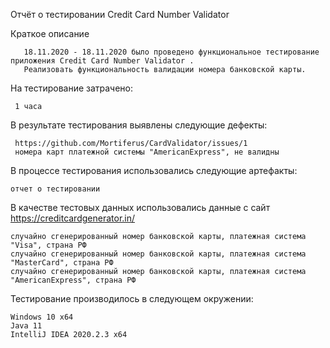  Отчёт о тестировании Credit Card Number Validator

Краткое описание

       18.11.2020 - 18.11.2020 было проведено функциональное тестирование приложения Credit Card Number Validator .
       Реализовать функциональность валидации номера банковской карты.

На тестирование затрачено: 
     
     1 часа

В результате тестирования выявлены следующие дефекты:

     https://github.com/Mortiferus/CardValidator/issues/1
     номера карт платежной системы "AmericanExpress", не валидны

В процессе тестирования использовались следующие артефакты:

    отчет о тестировании

В качестве тестовых данных использовались данные c cайт https://creditcardgenerator.in/

    cлучайно сгенерированный номер банковской карты, платежная система "Visa", страна РФ
    случайно сгенерированный номер банковской карты, платежная система "MasterCard", страна РФ
    случайно сгенерированный номер банковской карты, платежная система "AmericanExpress", страна РФ

Тестирование производилось в следующем окружении:

    Windows 10 x64
    Java 11
    IntelliJ IDEA 2020.2.3 x64
